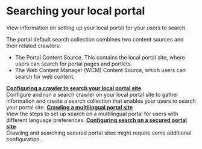 # Searching your local portal

View information on setting up your local portal for your users to search.

The portal default search collection combines two content sources and their related crawlers:

-   The Portal Content Source. This contains the local portal site, where users can search for portal pages and portlets.
-   The Web Content Manager \(WCM\) Content Source, which users can search for web content.



  **[Configuring a crawler to search your local portal site](srccrwlindxsite.md)**  
Configure and run a search crawler on your local portal site to gather information and create a search collection that enables your users to search your portal site.
  **[Crawling a multilingual portal site](srtmultiling.md)**  
View the steps to set up search on a multilingual portal for users with different language preferences.
  **[Configuring search on a secured portal site](../searching_local_portal/cfg_search_portal_site/index.md)**  
Crawling and searching secured portal sites might require some additional configuration. 


<!--

**Previous topic:**[Crawling web content with search seedlists](../wcm/wcm_dev_search_seedbase.md)

**Next topic:**[Configuring your portal site for search by internet search engines](../admin-system/srccfgextsrch.md) 

